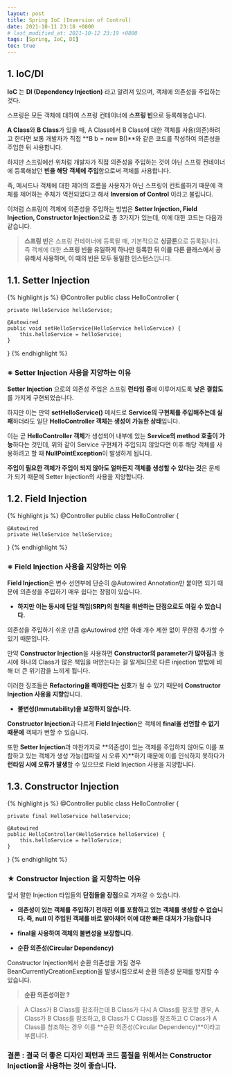```yaml
---
layout: post
title: Spring IoC (Inversion of Control)
date: 2021-10-11 23:18 +0800
# last_modified_at: 2021-10-12 23:19 +0800
tags: [Spring, IoC, DI]
toc: true
---
```


## 1. IoC/DI

**IoC** 는 **DI (Dependency Injection)** 라고 알려져 있으며, 객체에 의존성을 주입하는 것다.

스프링은 모든 객체에 대하여 스프링 컨테이너에 **스프링 빈**으로 등록해놓습니다.

**A Class**와 **B Class**가 있을 때, A Class에서 B Class에 대한 객체를 사용(의존)하려고 한다면 보통 개발자가
직접 **B b = new B()**와 같은 코드를 작성하여 의존성을 주입한 뒤 사용합니다.

하지만 스프링에선 위처럼 개발자가 직접 의존성을 주입하는 것이 아닌 스프링 컨테이너에 등록해놨던 **빈을 해당 객체에 주입**함으로써 객체를 사용합니다.

즉, 메서드나 객체에 대한 제어의 흐름을 사용자가 아닌 스프링이 컨트롤하기 때문에 객체를 제어하는 주체가 역전되었다고 해서 **Inversion of Control** 이라고 불립니다.

이처럼 스프링이 객체에 의존성을 주입하는 방법은 **Setter Injection, Field Injection, Constructor Injection**으로 총 3가지가 있는데, 이에 대한 코드는 다음과 같습니다.

> **스프링 빈**은 스프링 컨테이너에 등록될 때, 기본적으로 **싱글톤**으로 등록됩니다.
> 즉 객체에 대한 **스프링 빈을 유일하게 하나만 등록한 뒤 이를 다른 클래스에서 공유해서 사용하며, 이 때의 빈은 모두 동일한 인스턴스**입니다.

## 1.1. Setter Injection

{% highlight js %}
@Controller
public class HelloController {

    private HelloService helloService;

    @Autowired
    public void setHelloService(HelloService helloService) {
        this.helloService = helloService;
    }

}
{% endhighlight %}

### ※ Setter Injection 사용을 지양하는 이유

**Setter Injection** 으로의 의존성 주입은 스프링 **런타임 중**에 이루어지도록 **낮은 결합도**를 가지게 구현되었습니다.

하지만 이는 만약 **setHelloService()** 메서드로 **Service의 구현체를 주입해주는데 실패**하더라도 일단 **HelloController 객체는 생성이 가능한 상태**입니다.

이는 곧 **HelloController 객체**가 생성되어 내부에 있는 **Service의 method 호출이 가능**하다는 것인데, 위와 같이 Service 구현체가 주입되지 않았다면 이후 해당 객체를 사용하려고 할 때 **NullPointException**이 발생하게 됩니다.

**주입이 필요한 객체가 주입이 되지 않아도 얼마든지 객체를 생성할 수 있다는 것**은 문제가 되기 때문에 Setter Injection의 사용을 지양합니다.

## 1.2. Field Injection

{% highlight js %}
@Controller
public class HelloController {

    @Autowired
    private HelloService helloService;

}
{% endhighlight %}

### ※ Field Injection 사용을 지양하는 이유

**Field Injection**은 변수 선언부에 단순히 @Autowired Annotation만 붙이면 되기 때문에 의존성을 주입하기 매우 쉽다는 장점이 있습니다.

- **하지만 이는 동시에 단일 책임(SRP)의 원칙을 위반하는 단점으로도 여길 수 있습니다.**

의존성을 주입하기 쉬운 만큼 @Autowired 선언 아래 개수 제한 없이 무한정 추가할 수 있기 때문입니다.

만약 **Constructor Injection**을 사용하면 **Constructor의 parameter가 많아짐**과 동시에 하나의 Class가 많은 책임을 떠안는다는 걸 알게되므로 다른 injection 방법에 비해 더 큰 위기감을 느끼게 됩니다.

이러한 징조들은 **Refactoring을 해야한다는 신호**가 될 수 있기 때문에 **Constructor Injection 사용을 지향**합니다.

- **불변성(Immutability)을 보장하지 않습니다.**

**Constructor Injection**과 다르게 **Field Injection**은 객체에 **final을 선언할 수 없기 때문에** 객체가 변할 수 있습니다.

또한 **Setter Injection**과 마찬가지로 **의존성이 있는 객체를 주입하지 않아도 이를 포함하고 있는 객체가 생성 가능(컴파일 시 오류 X)**하기 때문에
이를 인식하지 못하다가 **런타임 시에 오류가 발생**할 수 있으므로 Field Injection 사용을 지양합니다.

## 1.3. Constructor Injection

{% highlight js %}
@Controller
public class HelloController {

    private final HelloService helloService;

    @Autowired
    public HelloController(HelloService helloService) {
        this.helloService = helloService;
    }

}
{% endhighlight %}

### ★ Constructor Injection 을 지향하는 이유

앞서 말한 Injection 타입들의 **단점들을 장점**으로 가져갈 수 있습니다.

- **의존성이 있는 객체를 주입하기 전까진 이를 포함하고 있는 객체를 생성할 수 없습니다. 즉, null 이 주입된 객체를 바로 알아채어 이에 대한 빠른 대처가 가능합니다**

- **final을 사용하여 객체의 불변성을 보장합니다.**

- **순환 의존성(Circular Dependency)**

Constructor Injection에서 순환 의존성을 가질 경우 BeanCurrentlyCreationExeption을 발생시킴으로써 순환 의존성 문제를 방지할 수 있습니다.

> **순환 의존성이란 ?**

> A Class가 B Class를 참조하는데 B Class가 다시 A Class를 참조할 경우,
> A Class가 B Class를 참조하고, B Class가 C Class를 참조하고 C Class가 A Class를 참조하는 경우 이를 **순환 의존성(Circular Dependency)**이라고 부릅니다.

### 결론 : 결국 더 좋은 디자인 패턴과 코드 품질을 위해서는 Constructor Injection을 사용하는 것이 좋습니다.
